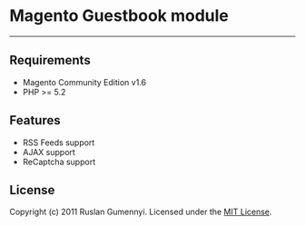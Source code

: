 # Magento Guestbook module
--------------------------

## Requirements
- Magento Community Edition v1.6
- PHP >= 5.2

## Features
- RSS Feeds support
- AJAX support
- ReCaptcha support

## License

Copyright (c) 2011 Ruslan Gumennyi. Licensed under the [MIT License](http://en.wikipedia.org/wiki/MIT_License).
